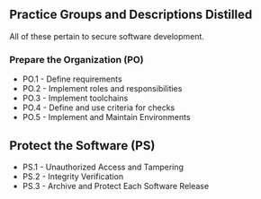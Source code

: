 ## Practice Groups and Descriptions Distilled

All of these pertain to secure software development.

### Prepare the Organization (PO)

* PO.1 - Define requirements
* PO.2 - Implement roles and responsibilities
* PO.3 - Implement toolchains
* PO.4 - Define and use criteria for checks
* PO.5 - Implement and Maintain Environments

## Protect the Software (PS)

* PS.1 - Unauthorized Access and Tampering
* PS.2 - Integrity Verification
* PS.3 - Archive and Protect Each Software Release 

